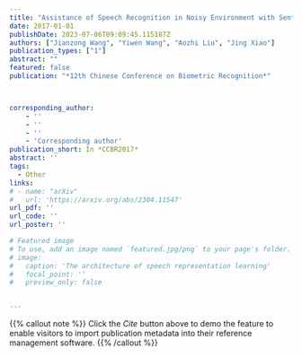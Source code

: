 ```yaml
---
title: "Assistance of Speech Recognition in Noisy Environment with Sentence Level Lip-Reading"
date: 2017-01-01
publishDate: 2023-07-06T09:09:45.115187Z
authors: ["Jianzong Wang", "Yiwen Wang", "Aozhi Liu", "Jing Xiao"]
publication_types: ["1"]
abstract: ""
featured: false
publication: "*12th Chinese Conference on Biometric Recognition*"



corresponding_author:
    - ''
    - ''
    - ''
    - 'Corresponding author'
publication_short: In *CCBR2017* 
abstract: ''
tags:
  - Other
links:
# - name: "arXiv"
#   url: 'https://arxiv.org/abs/2304.11547'
url_pdf: ''
url_code: ''
url_poster: ''

# Featured image
# To use, add an image named `featured.jpg/png` to your page's folder.
# image:
#   caption: 'The architecture of speech representation learning'
#   focal_point: ''
#   preview_only: false


---
```


{{% callout note %}}
Click the _Cite_ button above to demo the feature to enable visitors to import publication metadata into their reference management software.
{{% /callout %}}



